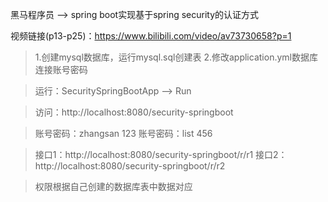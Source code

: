黑马程序员 —> spring boot实现基于spring security的认证方式

视频链接(p13-p25)：https://www.bilibili.com/video/av73730658?p=1

> 1.创建mysql数据库，运行mysql.sql创建表
> 2.修改application.yml数据库连接账号密码


> 运行：SecuritySpringBootApp ——> Run

> 访问：http://localhost:8080/security-springboot
 
> 账号密码：zhangsan 123
> 账号密码：list 456

> 接口1：http://localhost:8080/security-springboot/r/r1
> 接口2：http://localhost:8080/security-springboot/r/r2

> 权限根据自己创建的数据库表中数据对应